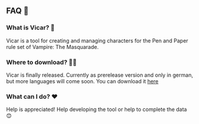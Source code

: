 ## FAQ 🤔

### What is Vicar? 🧛
Vicar is a tool for creating and managing characters for the Pen and Paper rule set of Vampire: The Masquarade. 

### Where to download? 🤷‍♂️
Vicar is finally released. Currently as prerelease version and only in german, but more languages will come soon. You can download it [here](https://github.com/VicarTeam/Vicar/releases)

### What can I do? ❤️
Help is appreciated! Help developing the tool or help to complete the data 😊
